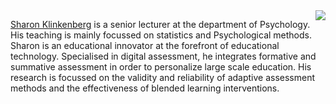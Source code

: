<img style="float:right;" src="https://shklinkenberg.github.io/slides/images/file.md">

[Sharon Klinkenberg](http://www.klinkenberg.amsterdam) is a senior lecturer at the department of Psychology. His teaching is mainly focussed on statistics and Psychological methods. Sharon is an educational innovator at the forefront of educational technology. Specialised in digital assessment, he integrates formative and summative assessment in order to personalize large scale education. His research is focussed on the validity and reliability of adaptive assessment methods and the effectiveness of blended learning interventions.

